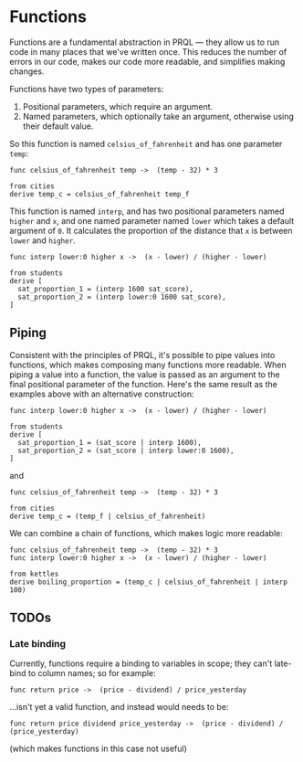 # Functions

<!--
TODOs:
- Examples are a bit artificial — the interp is just "divide by 100" in one case!  -->

Functions are a fundamental abstraction in PRQL — they allow us to run code in
many places that we've written once. This reduces the number of errors in our
code, makes our code more readable, and simplifies making changes.

Functions have two types of parameters:

1. Positional parameters, which require an argument.
2. Named parameters, which optionally take an argument, otherwise using their
   default value.

So this function is named `celsius_of_fahrenheit` and has one parameter `temp`:

```prql
func celsius_of_fahrenheit temp ->  (temp - 32) * 3

from cities
derive temp_c = celsius_of_fahrenheit temp_f
```

This function is named `interp`, and has two positional parameters named
`higher` and `x`, and one named parameter named `lower` which takes a default
argument of `0`. It calculates the proportion of the distance that `x` is
between `lower` and `higher`.

```prql
func interp lower:0 higher x ->  (x - lower) / (higher - lower)

from students
derive [
  sat_proportion_1 = (interp 1600 sat_score),
  sat_proportion_2 = (interp lower:0 1600 sat_score),
]
```

## Piping

Consistent with the principles of PRQL, it's possible to pipe values into
functions, which makes composing many functions more readable. When piping a
value into a function, the value is passed as an argument to the final
positional parameter of the function. Here's the same result as the examples
above with an alternative construction:

```prql
func interp lower:0 higher x ->  (x - lower) / (higher - lower)

from students
derive [
  sat_proportion_1 = (sat_score | interp 1600),
  sat_proportion_2 = (sat_score | interp lower:0 1600),
]
```

and

```prql
func celsius_of_fahrenheit temp ->  (temp - 32) * 3

from cities
derive temp_c = (temp_f | celsius_of_fahrenheit)
```

We can combine a chain of functions, which makes logic more readable:

```prql
func celsius_of_fahrenheit temp ->  (temp - 32) * 3
func interp lower:0 higher x ->  (x - lower) / (higher - lower)

from kettles
derive boiling_proportion = (temp_c | celsius_of_fahrenheit | interp 100)
```

## TODOs

### Late binding

Currently, functions require a binding to variables in scope; they can't
late-bind to column names; so for example:

```prql_no_test
func return price ->  (price - dividend) / price_yesterday
```

...isn't yet a valid function, and instead would needs to be:

```prql_no_test
func return price dividend price_yesterday ->  (price - dividend) / (price_yesterday)
```

(which makes functions in this case not useful)
